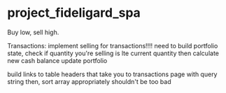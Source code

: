 # project_fideligard_spa
Buy low, sell high.

Transactions:
  implement selling for transactions!!!!
    need to build portfolio state,
    check if quantity you're selling is lte current quantity
    then calculate new cash balance
    update portfolio
    

  build links to table headers that take you to transactions page with query string
  then, sort array appropriately
  shouldn't be too bad
